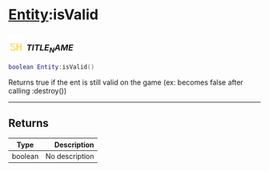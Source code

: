 # [Entity](../entity/README.md):isValid

### <img src="../../.gitbook/assets/shared.png" width="32" height="32" /> $TITLE_NAME$

```lua
boolean Entity:isValid()
```

Returns true if the ent is still valid on the game (ex: becomes false after calling :destroy())<br>

-----------------
## Returns

| Type   | Description |
| ------ | ----------: |
| boolean | No description |
